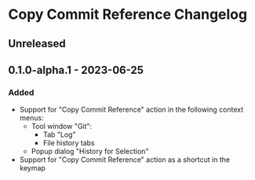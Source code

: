 <!-- Keep a Changelog guide -> https://keepachangelog.com -->

# Copy Commit Reference Changelog

## Unreleased

## 0.1.0-alpha.1 - 2023-06-25
### Added
- Support for "Copy Commit Reference" action in the following context menus:
  - Tool window "Git":
    - Tab "Log"
    - File history tabs
  - Popup dialog "History for Selection"
- Support for "Copy Commit Reference" action as a shortcut in the keymap

